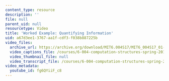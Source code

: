 ```yaml
---
content_type: resource
description: ''
file: null
parent_uid: null
resourcetype: Video
title: 'Worked Example: Quantifying Information'
uid: a67d3ee1-3767-aa1f-cdf3-f038b887225b
video_files:
  archive_url: https://archive.org/download/MIT6.004S17/MIT6_004S17_01-02-12-01_300k.mp4
  video_captions_file: /courses/6-004-computation-structures-spring-2017/4febee4f783a5cab8739957260b1cf99_fg6QYiiF_c8.vtt
  video_thumbnail_file: null
  video_transcript_file: /courses/6-004-computation-structures-spring-2017/04ac49881c3a85406f40bde81681d88f_fg6QYiiF_c8.pdf
video_metadata:
  youtube_id: fg6QYiiF_c8
---
```

